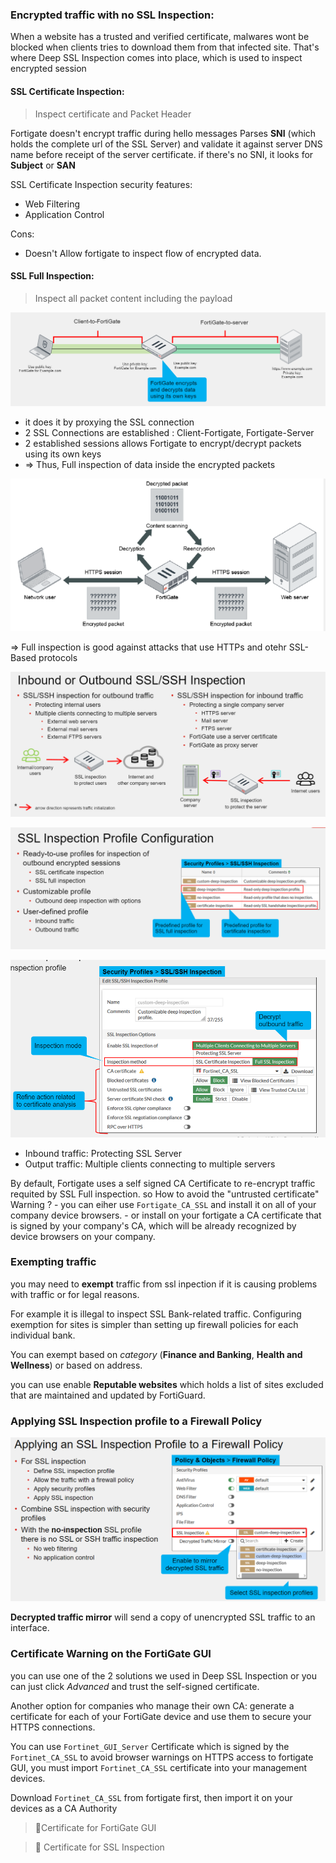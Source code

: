 
### **Encrypted traffic with no SSL Inspection**:

When a website has a trusted and verified certificate, malwares wont be blocked when clients tries to download them from that infected site.
That's where Deep SSL Inspection comes into place, which is used to inspect encrypted session

#### SSL Certificate Inspection:

 > Inspect certificate and Packet Header

Fortigate doesn't encrypt traffic during hello messages
Parses **SNI** (which holds the complete url of the SSL Server) and validate it against server DNS name before receipt of the server certificate.
    if there's no SNI, it looks for **Subject** or **SAN**

SSL Certificate Inspection security features:
- Web Filtering
- Application Control

Cons:
- Doesn't Allow fortigate to inspect flow of encrypted data.

#### SSL Full Inspection:

 > Inspect all packet content including the payload


![xaa](./images/Annotation%202024-03-14%20100555.png)


- it does it by proxying the SSL connection 
- 2 SSL Connections are established : Client-Fortigate, Fortigate-Server
- 2 established sessions allows Fortigate to encrypt/decrypt packets using its own keys
- => Thus, Full inspection of data inside the encrypted packets

![xa](./images/Annotation%202024-03-14%20101530.png)

=> Full inspection is good against attacks that use HTTPs and otehr SSL-Based protocols

![sshssl](./images/Annotation%202024-03-14%20102029.png)

![eadsq](./images/Annotation%202024-03-14%20102319.png)

![profaSSH](./images/Annotation%202024-03-14%20103342.png)

- Inbound traffic: Protecting SSL Server
- Output traffic: Multiple clients connecting to multiple servers

By default, Fortigate uses a self signed CA Certificate to re-encrypt traffic requited by SSL Full inspection. so How to avoid the "untrusted certificate" Warning ?
    - you can eiher use `Fortigate_CA_SSL` and install it on all of your company device browsers. 
    - or install on your fortigate a CA certificate that is signed by your company's CA, which will be already recognized by device browsers on your company.



### Exempting traffic

you may need to **exempt** traffic from ssl inpection if it is causing problems with traffic or for legal reasons.

For example it is illegal to inspect SSL Bank-related traffic.
Configuring exemption for sites is simpler than setting up firewall policies for each individual bank.

You can exempt based on *category* (**Finance and Banking**, **Health and Wellness**) or based on address.

you can use enable **Reputable websites** which holds a list of sites excluded that are maintained and updated by FortiGuard.

### Applying SSL Inspection profile to a Firewall Policy

![aeaz](./images/Annotation%202024-03-14%20114533.png)

**Decrypted traffic mirror** will send a copy of unencrypted SSL traffic to an interface.

### Certificate Warning on the FortiGate GUI

you can use one of the 2 solutions we used in Deep SSL Inspection or you can just click *Advanced* and trust the self-signed certificate.

Another option for companies who manage their own CA:
    generate a certificate for each of your FortiGate device and use them to secure your HTTPS connections.

You can use `Fortinet_GUI_Server` Certificate which is signed by the `Fortinet_CA_SSL` to avoid browser warnings on HTTPS access to fortigate GUI, you must import `Fortinet_CA_SSL` certificate into your management devices.

Download `Fortinet_CA_SSL` from fortigate first, then import it on your devices as a CA Authority

> 📌Certificate for FortiGate GUI 

> 📌 Certificate for SSL Inspection

